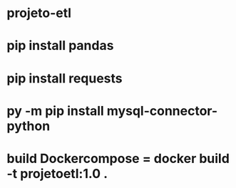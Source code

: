 # projeto-etl

# pip install pandas
# pip install requests
# py -m pip install mysql-connector-python

# build Dockercompose = docker build -t projetoetl:1.0 .
